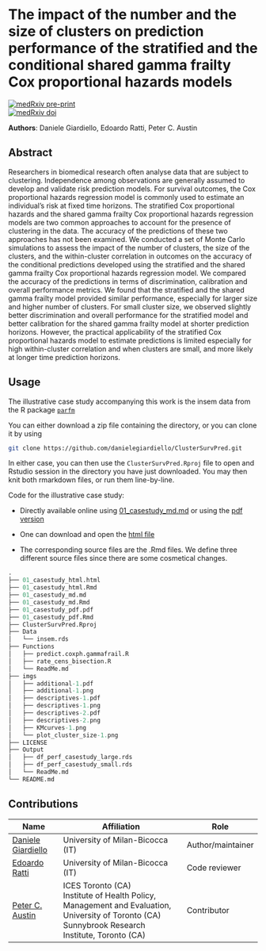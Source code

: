 

# The impact of the number and the size of clusters on prediction performance of the stratified and the conditional shared gamma frailty Cox proportional hazards models

[![medRxiv pre-print](https://img.shields.io/badge/medRxiv–pre‐print-10.1101%2F2025.10.17.25338219v1-FF8C00.svg)](https://www.medrxiv.org/content/10.1101/2025.10.17.25338219v1)  
[![medRxiv doi](https://img.shields.io/badge/medRxiv–doi-10.1101%2F2025.10.17.25338219v1-FFA500.svg)](https://doi.org/10.1101/2025.10.17.25338219v1)


**Authors**: Daniele Giardiello, Edoardo Ratti, Peter C. Austin

## Abstract
Researchers in biomedical research often analyse data that are subject to clustering. Independence among observations are generally assumed to develop and validate risk prediction models. For survival outcomes, the Cox proportional hazards regression model is commonly used to estimate an individual’s risk at fixed time horizons. The stratified Cox proportional hazards and the shared gamma frailty Cox proportional hazards regression models are two common approaches to account for the presence of clustering in the data. The accuracy of the predictions of these two approaches has not been examined. We conducted a set of Monte Carlo simulations to assess the impact of the number of clusters, the size of the clusters, and the within-cluster correlation in outcomes on the accuracy of the conditional predictions developed using the stratified and the shared gamma frailty Cox proportional hazards regression model. We compared the accuracy of the predictions in terms of discrimination, calibration and overall performance metrics. We found that the stratified and the shared gamma frailty model provided similar performance, especially for larger size and higher number of clusters. For small cluster size, we observed slightly better discrimination and overall performance for the stratified model and better calibration for the shared gamma frailty model at shorter prediction horizons. However, the practical applicability of the stratified Cox proportional hazards model to estimate predictions is limited especially for high within-cluster correlation and when clusters are small, and more likely at longer time prediction horizons.




## Usage
The illustrative case study accompanying this work is the insem data from the R package [`parfm`](https://cran.r-project.org/web/packages/parfm/index.html)

You can either download a zip file containing the directory, or you can clone it by using

```bash
git clone https://github.com/danielegiardiello/ClusterSurvPred.git
```

In either case, you can then use the `ClusterSurvPred.Rproj` file to open
and Rstudio session in the directory you have just downloaded. You may then knit
both rmarkdown files, or run them line-by-line.

Code for the illustrative case study: 
+ Directly available online using [01_casestudy_md.md](https://github.com/danielegiardiello/ClusterSurvPred/blob/main/01_casestudy_md.md) or using the [pdf version](https://github.com/danielegiardiello/ClusterSurvPred/blob/main/01_casestudy_pdf.pdf)
  
+  One can download and open the [html file](https://github.com/danielegiardiello/ClusterSurvPred/blob/main/01_casestudy_html.html)

+ The corresponding source files are the .Rmd files. We define three different source files since there are some cosmetical changes. 

``` r
.
├── 01_casestudy_html.html
├── 01_casestudy_html.Rmd
├── 01_casestudy_md.md
├── 01_casestudy_md.Rmd
├── 01_casestudy_pdf.pdf
├── 01_casestudy_pdf.Rmd
├── ClusterSurvPred.Rproj
├── Data
│   └── insem.rds
├── Functions
│   ├── predict.coxph.gammafrail.R
│   ├── rate_cens_bisection.R
│   └── ReadMe.md
├── imgs
│   ├── additional-1.pdf
│   ├── additional-1.png
│   ├── descriptives-1.pdf
│   ├── descriptives-1.png
│   ├── descriptives-2.pdf
│   ├── descriptives-2.png
│   ├── KMcurves-1.png
│   └── plot_cluster_size-1.png
├── LICENSE
├── Output
│   ├── df_perf_casestudy_large.rds
│   ├── df_perf_casestudy_small.rds
│   └── ReadMe.md
└── README.md
```

## Contributions

| Name                                                         | Affiliation                           | Role                  |
| ------------------------------------------------------------ | ------------------------------------- | ----------------------|
| [Daniele Giardiello](https://github.com/danielegiardiello/)  | University of Milan-Bicocca (IT) | Author/maintainer |
| [Edoardo Ratti](https://en.unimib.it/edoardo-ratti) | University of Milan-Bicocca (IT) | Code reviewer        |
| [Peter C. Austin](https://www.ices.on.ca/ices-scientists/peter-austin/) | ICES Toronto (CA)  <br /> Institute of Health Policy, Management and Evaluation, University of Toronto (CA) <br /> Sunnybrook Research Institute, Toronto (CA) | Contributor |





